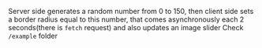 Server side generates a random number from 0 to 150, then client side sets a border radius equal to this number, 
that comes asynchronously each 2 seconds(there is `fetch` request)
and also updates an image slider
Check `/example` folder
